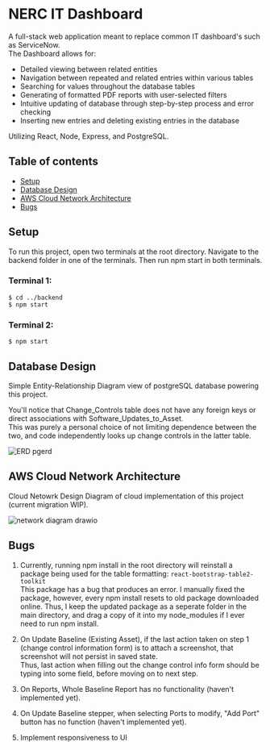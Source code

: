 # NERC IT Dashboard
A full-stack web application meant to replace common IT dashboard's such as ServiceNow.  
The Dashboard allows for:
- Detailed viewing between related entities
- Navigation between repeated and related entries within various tables
- Searching for values throughout the database tables
- Generating of formatted PDF reports with user-selected filters
- Intuitive updating of database through step-by-step process and error checking
- Inserting new entries and deleting existing entries in the database
     
Utilizing React, Node, Express, and PostgreSQL.  


## Table of contents
* [Setup](#setup)
* [Database Design](#database-design)
* [AWS Cloud Network Architecture](#aws-cloud-network-architecture)
* [Bugs](#bugs)
	
	
## Setup
To run this project, open two terminals at the root directory.
Navigate to the backend folder in one of the terminals.
Then run npm start in both terminals.

### Terminal 1:
```
$ cd ../backend
$ npm start
```

### Terminal 2:
```
$ npm start
```


## Database Design
Simple Entity-Relationship Diagram view of postgreSQL database powering this project.  
  
You'll notice that Change_Controls table does not have any foreign keys or direct associations with Software_Updates_to_Asset.  
This was purely a personal choice of not limiting dependence between the two, and code independently looks up change controls in the latter table.

![ERD pgerd](https://github.com/al70023/NERC-Dashboard-Demo/assets/87347668/7f97d298-b664-444d-9e34-a2cebe796fcf)



## AWS Cloud Network Architecture
Cloud Netowrk Design Diagram of cloud implementation of this project (current migration WIP).     

![network diagram drawio](https://github.com/al70023/NERC-Dashboard-Demo/assets/87347668/2e00c9d3-30ae-4ee0-93b7-830033033a44)



## Bugs
1. Currently, running npm install in the root directory will reinstall a package being used for the table formatting: `react-bootstrap-table2-toolkit`      
   This package has a bug that produces an error. I manually fixed the package, however, every npm install resets to old package downloaded online.
   Thus, I keep the updated package as a seperate folder in the main directory, and drag a copy of it into my node_modules if I ever need to run npm install.    

2. On Update Baseline (Existing Asset), if the last action taken on step 1 (change control information form) is to attach a screenshot, that screenshot will not persist in saved state.   
   Thus, last action when filling out the change control info form should be typing into some field, before moving on to next step.

3. On Reports, Whole Baseline Report has no functionality (haven't implemented yet).  

4. On Update Baseline stepper, when selecting Ports to modify, "Add Port" button has no function (haven't implemented yet).   
   
5. Implement responsiveness to UI
   
